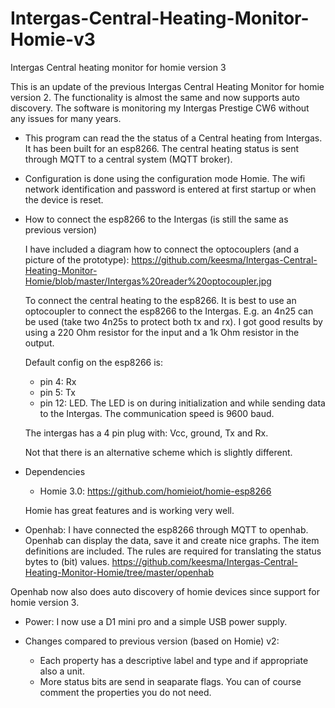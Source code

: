 # Intergas-Central-Heating-Monitor-Homie-v3
Intergas Central heating monitor for homie version 3

This is an update of the previous Intergas Central Heating Monitor for homie version 2. The functionality is almost the same and now supports auto discovery. The software is monitoring my Intergas Prestige CW6 without any issues for many years.

* This program can read the the status of a Central heating from Intergas.
  It has been built for an esp8266. The central heating status is sent through MQTT to a central system (MQTT broker).
  
* Configuration is done using the configuration mode Homie. The wifi network identification and password is entered at first startup or when the device is reset.

* How to connect the esp8266 to the Intergas (is still the same as previous version)

  I have included a diagram how to connect the optocouplers (and a picture of the prototype):
  https://github.com/keesma/Intergas-Central-Heating-Monitor-Homie/blob/master/Intergas%20reader%20optocoupler.jpg

  To connect the central heating to the esp8266.
  It is best to use an optocoupler to connect the esp8266 to the Intergas.
  E.g. an 4n25 can be used (take two 4n25s to protect both tx and rx).
  I got good results by using a 220 Ohm resistor for the input and a 1k Ohm resistor in the output.

  Default config on the esp8266 is:
  - pin 4: Rx
  - pin 5: Tx
  - pin 12: LED. The LED is on during initialization and while sending data to the Intergas.
  The communication speed is 9600 baud.

  The intergas has a 4 pin plug with: Vcc, ground, Tx and Rx.
  
  Not that there is an alternative scheme which is slightly different.

* Dependencies
  - Homie 3.0: https://github.com/homieiot/homie-esp8266
 
   Homie has great features and is working very well.
  
* Openhab: I have connected the esp8266 through MQTT to openhab. Openhab can display the data, save it and create nice graphs. The item definitions are included. The rules are required for translating the status bytes to (bit) values.
https://github.com/keesma/Intergas-Central-Heating-Monitor-Homie/tree/master/openhab

Openhab now also does auto discovery of homie devices since support for homie version 3.

* Power: I now use a D1 mini pro and a simple USB power supply.

* Changes compared to previous version (based on Homie) v2:
  - Each property has a descriptive label and type and if appropriate also a unit.
  - More status bits are send in seaparate flags. You can of course comment the properties you do not need.
  

